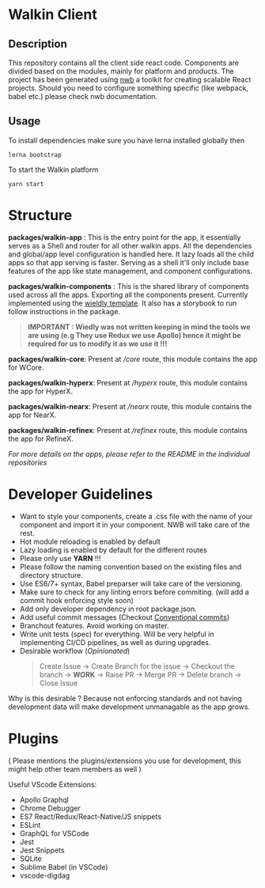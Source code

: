 # Walkin Client

## Description

This repository contains all the client side react code. Components are divided based on the modules, mainly for platform and products.
The project has been generated using [nwb](https://github.com/insin/nwb/) a toolkit for creating scalable React projects. Should you need to configure something specific (like webpack, babel etc.) please check nwb documentation.

## Usage

To install dependencies make sure you have lerna installed globally then

`lerna bootstrap`

To start the Walkin platform

`yarn start`

# Structure

**packages/walkin-app** : This is the entry point for the app, it essentially serves as a Shell and router for all other walkin apps. All the dependencies and global/app level configuration is handled here. It lazy loads all the child apps so that app serving is faster. Serving as a shell it'll only include base features of the app like state management, and component configurations.

**packages/walkin-components** : This is the shared library of components used across all the apps. Exporting all the components present. Currently implemented using the [wieldly template](http://docs.g-axon.com/wieldy/). It also has a storybook to run follow instructions in the package.

> **IMPORTANT : Wiedly was not written keeping in mind the tools we are using (e.g They use Redux we use Apollo) hence it might be required for us to modify it as we use it !!!**

**packages/walkin-core**: Present at _/core_ route, this module contains the app for WCore.

**packages/walkin-hyperx**: Present at _/hyperx_ route, this module contains the app for HyperX.

**packages/walkin-nearx**: Present at _/nearx_ route, this module contains the app for NearX.

**packages/walkin-refinex**: Present at _/refinex_ route, this module contains the app for RefineX.

_For more details on the apps, please refer to the README in the individual repositories_

# Developer Guidelines

- Want to style your components, create a .css file with the name of your component and import it in your component. NWB will take care of the rest.
- Hot module reloading is enabled by default
- Lazy loading is enabled by default for the different routes
- Please only use **YARN** !!!
- Please follow the naming convention based on the existing files and directory structure.
- Use ES6/7+ syntax, Babel preparser will take care of the versioning.
- Make sure to check for any linting errors before commiting. (will add a commit hook enforcing style soon)
- Add only developer dependency in root package.json.
- Add useful commit messages (Checkout [Conventional commits](https://www.conventionalcommits.org/en/v1.0.0-beta.2/))
- Branchout features. Avoid working on master.
- Write unit tests (spec) for everything. Will be very helpful in implementing CI/CD pipelines, as well as during upgrades.
- Desirable workflow (_Opinionated_)
  > Create Issue -> Create Branch for the issue -> Checkout the branch -> **WORK** -> Raise PR -> Merge PR -> Delete branch -> Close Issue

Why is this desirable ? Because not enforcing standards and not having development data will make development unmanagable as the app grows.

# Plugins

( Please mentions the plugins/extensions you use for development, this might help other team members as well )

Useful VScode Extensions:

- Apollo Graphql
- Chrome Debugger
- ES7 React/Redux/React-Native/JS snippets
- ESLint
- GraphQL for VSCode
- Jest
- Jest Snippets
- SQLite
- Sublime Babel (in VSCode)
- vscode-digdag
